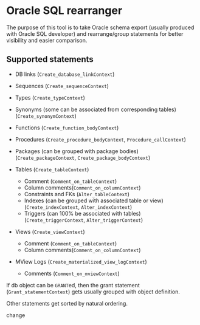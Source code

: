 Oracle SQL rearranger
===

The purpose of this tool is to take Oracle schema export 
(usually produced with Oracle SQL developer)
and rearrange/group statements 
for better visibility and easier comparison.

Supported statements
---

- DB links (`Create_database_linkContext`)
- Sequences (`Create_sequenceContext`)
- Types (`Create_typeContext`)
- Synonyms (some can be associated from corresponding tables) (`Create_synonymContext`)

- Functions (`Create_function_bodyContext`)
- Procedures (`Create_procedure_bodyContext`, `Procedure_callContext`)
- Packages (can be grouped with package bodies) (`Create_packageContext`, `Create_package_bodyContext`)

- Tables (`Create_tableContext`)
    - Comment (`Comment_on_tableContext`)
    - Column comments(`Comment_on_columnContext`)
    - Constraints and FKs (`Alter_tableContext`)
    - Indexes (can be grouped with associated table or view) (`Create_indexContext`, `Alter_indexContext`)
    - Triggers (can 100% be associated with tables) (`Create_triggerContext`, `Alter_triggerContext`)
- Views (`Create_viewContext`)
    - Comment (`Comment_on_tableContext`)
    - Column comments(`Comment_on_columnContext`)

- MView Logs (`Create_materialized_view_logContext`)
    - Comments (`Comment_on_mviewContext`)

If db object can be `GRANT`ed, then the grant statement (`Grant_statementContext`)
gets usually grouped with object definition.

Other statements get sorted by natural ordering.

change
